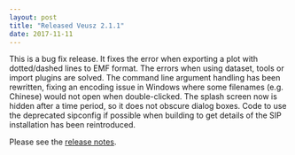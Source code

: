 ```yaml
---
layout: post
title: "Released Veusz 2.1.1"
date: 2017-11-11
---
```


This is a bug fix release. It fixes the error when exporting a plot with dotted/dashed lines to EMF format. The errors when using dataset, tools or import plugins are solved. The command line argument handling has been rewritten, fixing an encoding issue in Windows where some filenames (e.g. Chinese) would not open when double-clicked. The splash screen now is hidden after a time period, so it does not obscure dialog boxes. Code to use the deprecated sipconfig if possible when building to get details of the SIP installation has been reintroduced.


Please see the [release notes](/releasenotes/2.1.1.txt).
